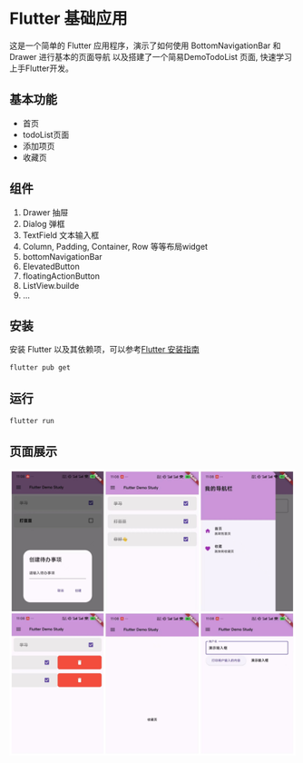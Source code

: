 # Flutter 基础应用

这是一个简单的 Flutter 应用程序，演示了如何使用 BottomNavigationBar 和 Drawer 进行基本的页面导航 以及搭建了一个简易DemoTodoList 页面, 快速学习上手Flutter开发。

## 基本功能
- 首页
- todoList页面
- 添加项页
- 收藏页



## 组件

1. Drawer  抽屉
2. Dialog  弹框
3. TextField 文本输入框
4. Column, Padding, Container, Row 等等布局widget
5. bottomNavigationBar
6. ElevatedButton
7. floatingActionButton
8. ListView.builde 
9. ...

## 安装

安装 Flutter 以及其依赖项，可以参考[Flutter 安装指南](https://flutter.dev/docs/get-started/install)

```bash
flutter pub get
```

## 运行

```bash
flutter run
```

## 页面展示

<img src="assets/show.jpg" style="zoom:50%;" />

